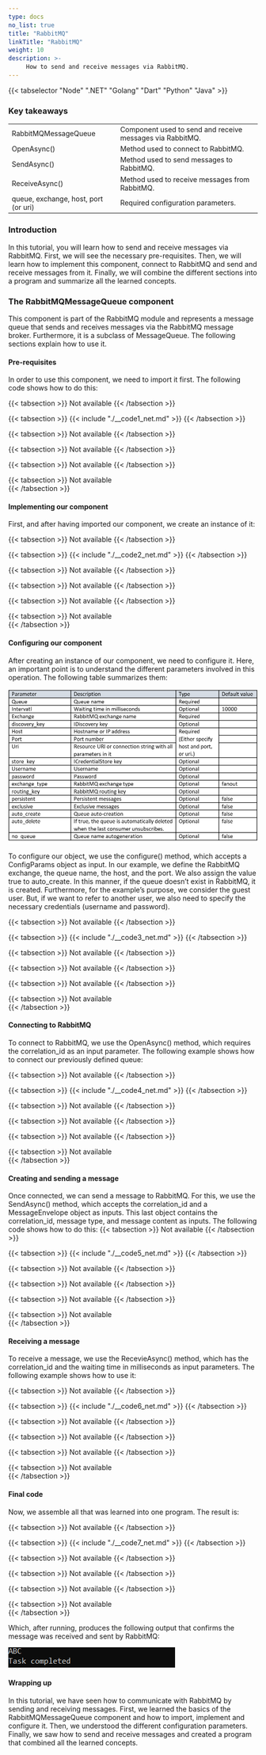 ```yaml
---
type: docs
no_list: true
title: "RabbitMQ"
linkTitle: "RabbitMQ"
weight: 10
description: >-
     How to send and receive messages via RabbitMQ.
---
```


{{< tabselector "Node" ".NET" "Golang" "Dart" "Python" "Java" >}}

### Key takeaways
<table class="full-width-table">
  <tr>
    <td>RabbitMQMessageQueue</td>
    <td>Component used to send and receive messages via RabbitMQ.</td>
  </tr>
  <tr>
    <td>OpenAsync()</td>
    <td>Method used to connect to RabbitMQ.</td>
  </tr>
  <tr>
    <td>SendAsync()</td>
    <td>Method used to send messages to RabbitMQ.</td>
  </tr>
  <tr>
    <td>ReceiveAsync()</td>
    <td>Method used to receive messages from RabbitMQ.</td>
  </tr>
  <tr>
    <td>queue, exchange, host, port (or uri)</td>
    <td>Required configuration parameters.</td>
  </tr>
</table>

### Introduction

In this tutorial, you will learn how to send and receive messages via RabbitMQ. First, we will see the necessary pre-requisites. Then, we will learn how to implement this component, connect to RabbitMQ and send and receive messages from it. Finally, we will combine the different sections into a program and summarize all the learned concepts.

### The RabbitMQMessageQueue component

This component is part of the RabbitMQ module and represents a message queue that sends and receives messages via the RabbitMQ message broker. Furthermore, it is a subclass of MessageQueue. The following sections explain how to use it.

#### Pre-requisites

In order to use this component, we need to import it first. The following code shows how to do this:

{{< tabsection >}}
  Not available 
{{< /tabsection >}}

{{< tabsection >}}
  {{< include "./__code1_net.md" >}}
{{< /tabsection >}}

{{< tabsection >}}
 Not available 
{{< /tabsection >}}

{{< tabsection >}}
 Not available 
{{< /tabsection >}}

{{< tabsection >}}
 Not available 
{{< /tabsection >}}

{{< tabsection >}}
  Not available  
{{< /tabsection >}}


#### Implementing our component

First, and after having imported our component, we create an instance of it:

{{< tabsection >}}
  Not available 
{{< /tabsection >}}

{{< tabsection >}}
  {{< include "./__code2_net.md" >}}
{{< /tabsection >}}

{{< tabsection >}}
 Not available 
{{< /tabsection >}}

{{< tabsection >}}
 Not available 
{{< /tabsection >}}

{{< tabsection >}}
 Not available 
{{< /tabsection >}}

{{< tabsection >}}
  Not available  
{{< /tabsection >}}

#### Configuring our component

After creating an instance of our component, we need to configure it. Here, an important point is to understand the different parameters involved in this operation. The following table summarizes them:

![figure 1](./figure1B.png)

To configure our object, we use the configure() method, which accepts a ConfigParams object as input. In our example, we define the RabbitMQ exchange, the queue name, the host, and the port. We also assign the value true to auto_create. In this manner, if the queue doesn’t exist in RabbitMQ, it is created. Furthermore, for the example’s purpose, we consider the guest user. But, if we want to refer to another user, we also need to specify the necessary credentials (username and password). 

{{< tabsection >}}
  Not available 
{{< /tabsection >}}

{{< tabsection >}}
  {{< include "./__code3_net.md" >}}
{{< /tabsection >}}

{{< tabsection >}}
 Not available 
{{< /tabsection >}}

{{< tabsection >}}
 Not available 
{{< /tabsection >}}

{{< tabsection >}}
 Not available 
{{< /tabsection >}}

{{< tabsection >}}
  Not available  
{{< /tabsection >}}


#### Connecting to RabbitMQ

To connect to RabbitMQ, we use the OpenAsync() method, which requires the correlation_id as an input parameter. The following example shows how to connect our previously defined queue:

{{< tabsection >}}
  Not available 
{{< /tabsection >}}

{{< tabsection >}}
  {{< include "./__code4_net.md" >}}
{{< /tabsection >}}

{{< tabsection >}}
 Not available 
{{< /tabsection >}}

{{< tabsection >}}
 Not available 
{{< /tabsection >}}

{{< tabsection >}}
 Not available 
{{< /tabsection >}}

{{< tabsection >}}
  Not available  
{{< /tabsection >}}

#### Creating and sending a message

Once connected, we can send a message to RabbitMQ. For this, we use the SendAsync() method, which accepts the correlation_id and a MessageEnvelope object as inputs. This last object contains the correlation_id, message type, and message content as inputs. The following code shows how to do this:
{{< tabsection >}}
  Not available 
{{< /tabsection >}}

{{< tabsection >}}
  {{< include "./__code5_net.md" >}}
{{< /tabsection >}}

{{< tabsection >}}
 Not available 
{{< /tabsection >}}

{{< tabsection >}}
 Not available 
{{< /tabsection >}}

{{< tabsection >}}
 Not available 
{{< /tabsection >}}

{{< tabsection >}}
  Not available  
{{< /tabsection >}}

#### Receiving a message

To receive a message, we use the RecevieAsync() method, which has the correlation_id and the waiting time in milliseconds as input parameters. The following example shows how to use it:

{{< tabsection >}}
  Not available 
{{< /tabsection >}}

{{< tabsection >}}
  {{< include "./__code6_net.md" >}}
{{< /tabsection >}}

{{< tabsection >}}
 Not available 
{{< /tabsection >}}

{{< tabsection >}}
 Not available 
{{< /tabsection >}}

{{< tabsection >}}
 Not available 
{{< /tabsection >}}

{{< tabsection >}}
  Not available  
{{< /tabsection >}}

#### Final code

Now, we assemble all that was learned into one program. The result is:

{{< tabsection >}}
  Not available 
{{< /tabsection >}}

{{< tabsection >}}
  {{< include "./__code7_net.md" >}}
{{< /tabsection >}}

{{< tabsection >}}
 Not available 
{{< /tabsection >}}

{{< tabsection >}}
 Not available 
{{< /tabsection >}}

{{< tabsection >}}
 Not available 
{{< /tabsection >}}

{{< tabsection >}}
  Not available  
{{< /tabsection >}}

Which, after running, produces the following output that confirms the message was received and sent by RabbitMQ:

![figure 2](./figure2.png)

#### Wrapping up

In this tutorial, we have seen how to communicate with RabbitMQ by sending and receiving messages. First, we learned the basics of the RabbitMQMessageQueue component and how to import, implement and configure it. Then, we understood the different configuration parameters. Finally, we saw how to send and receive messages and created a program that combined all the learned concepts. 
